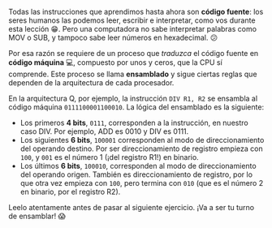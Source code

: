 Todas las instrucciones que aprendimos hasta ahora son **código fuente**: los seres humanos las podemos leer, escribir e interpretar, como vos durante esta lección :grin:. Pero una computadora no sabe interpretar palabras como MOV o SUB, y tampoco sabe leer números en hexadecimal. :confused:

Por esa razón se requiere de un proceso que _traduzca_ el código fuente en **código máquina** :computer:, compuesto por unos y ceros, que la CPU sí comprende. Este proceso se llama **ensamblado** y sigue ciertas reglas que dependen de la arquitectura de cada procesador.

En la arquitectura Q, por ejemplo, la instrucción `DIV R1, R2` se ensambla al código máquina `0111100001100010`. La lógica del ensamblado es la siguiente:

* Los primeros **4 bits**, `0111`, corresponden a la instrucción, en nuestro caso DIV. Por ejemplo, ADD es 0010 y DIV es 0111.
* Los siguientes **6 bits**, `100001` corresponden al modo de direccionamiento del operando destino. Por ser direccionamiento de registro empieza con `100`, y `001` es el número 1 (¡del registro R1!) en binario.
* Los últimos **6 bits**, `100010`, corresponden al modo de direccionamiento del operando origen. También es  direccionamiento de registro, por lo que otra vez empieza con `100`, pero termina con `010` (que es el número 2 en binario, por el registro R2).

Leelo atentamente antes de pasar al siguiente ejercicio. ¡Va a ser tu turno de ensamblar! :scream: